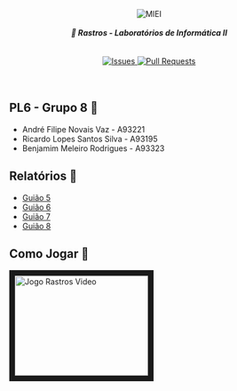 <div align="center">
    <img src="https://i.imgur.com/GOGaHkq.jpg" align="center" alt="MIEI">
    <br>
    <br>
    <strong><i>🔴 Rastros - Laboratórios de Informática II</i></strong>
    <br>
    <br>
    <br>
    <a href="https://github.com/andreubita/li2-201920/issues">
        <img src="https://img.shields.io/github/issues/andreubita/li2-201920.svg?style=for-the-badge&colorB=37f149" alt="Issues">
    </a>
    <a href="https://github.com/andreubita/li2-201920/pulls">
        <img src="https://img.shields.io/github/issues-pr/andreubita/li2-201920?style=for-the-badge&colorB=37f149" alt="Pull Requests">
    </a>
</div>
<br>
<br>

## PL6 - Grupo 8 🧔
- André Filipe Novais Vaz - A93221
- Ricardo Lopes Santos Silva - A93195
- Benjamim Meleiro Rodrigues - A93323

## Relatórios 📝
- [Guião 5](https://github.com/andreubita/li2-201920/blob/master/relatorios/guiao5/README.md)
- [Guião 6](https://github.com/andreubita/li2-201920/blob/master/relatorios/guiao6/README.md)
- [Guião 7](https://github.com/andreubita/li2-201920/blob/master/relatorios/guiao7/README.md)
- [Guião 8](https://github.com/andreubita/li2-201920/blob/master/relatorios/guiao8/README.md)

## Como Jogar 🎯
<a href="http://www.youtube.com/watch?feature=player_embedded&v=a_5_H9-Rmg0" target="_blank">
    <img src="http://img.youtube.com/vi/a_5_H9-Rmg0/0.jpg" alt="Jogo Rastros Video" width="240" height="180" border="10"/>
</a>